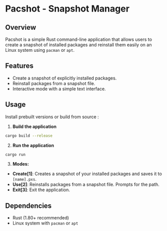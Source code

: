 # Pacshot - Snapshot Manager

## Overview
Pacshot is a simple Rust command-line application that allows users to create a snapshot of installed packages and reinstall them easily on an Linux system using `pacman` or `apt`.

## Features
- Create a snapshot of explicitly installed packages.
- Reinstall packages from a snapshot file.
- Interactive mode with a simple text interface.

## Usage

Install prebuilt versions or build from source :

1. **Build the application**

```bash
cargo build --release
```

2. **Run the application**

```bash
cargo run
```

3. **Modes:**
- **Create[1]**: Creates a snapshot of your installed packages and saves it to `[name].pxs`.
- **Use[2]**: Reinstalls packages from a snapshot file. Prompts for the path.
- **Exit[3]**: Exit the application.

## Dependencies
- Rust (1.80+ recommended)
- Linux system with `pacman` or `apt`
